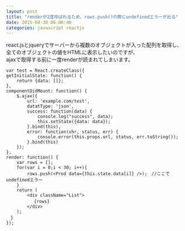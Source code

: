 ```yaml
---
layout: post
title: "renderが2度呼ばれるため、rows.push()の際にundefinedエラーが出る"
date: 2015-04-30 06:06:40
categories: javascript reactjs
---
```

<p>react.jsとjqueryでサーバーから複数のオブジェクトが入った配列を取得し、<br>
全てのオブジェクトの値をHTMLに表示したいのですが、<br>
ajaxで取得する前に一度renderが読まれてしまいます。</p>

<pre><code>var test = React.createClass({
getInitialState: function() {
    return {data: []};
},
componentDidMount: function() {
    $.ajax({
        url: 'example.com/test',
        datatType: 'json',
        success: function(data) {
            console.log("success", data);
            this.setState({data: data});
        }.bind(this),
        error: function(xhr, status, err) {
            console.error(this.props.url, status, err.toString());
        }.bind(this)
    });
},
render: function() {
    var rows = [];
    for(var i = 0;i &lt; 30; i++){
        rows.push(&lt;Prod data={this.state.data[i]} /&gt;);　//ここでundefinedエラー
    }
    return (
        &lt;div className="List"&gt;
    　　　　{rows}
        &lt;/div&gt;
    );
　}
});
</code></pre>
